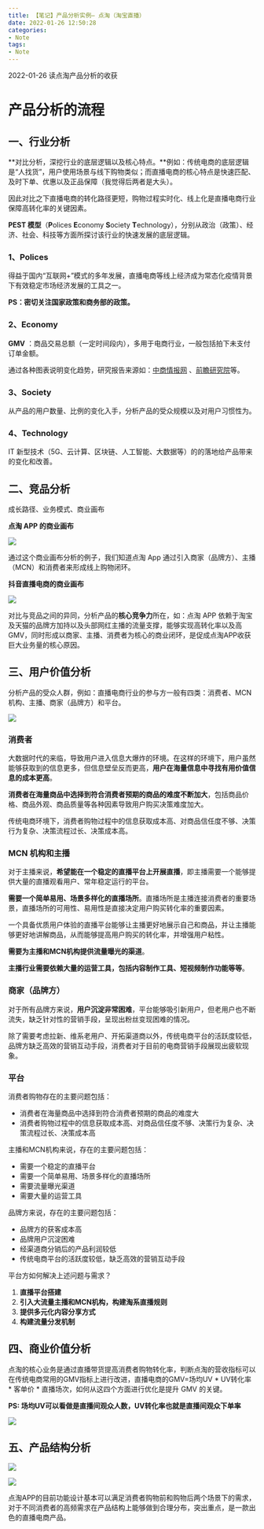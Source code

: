 ```yaml
---
title: 【笔记】产品分析实例— 点淘（淘宝直播）
date: 2022-01-26 12:50:28
categories:
- Note
tags: 
- Note
---
```


2022-01-26 读点淘产品分析的收获

<!--more-->

# 产品分析的流程

## 一、行业分析

**对比分析，深挖行业的底层逻辑以及核心特点。**例如：传统电商的底层逻辑是“人找货”，用户使用场景与线下购物类似；而直播电商的核心特点是快速匹配、及时下单、优惠以及正品保障（我觉得后两者是大头）。

因此对比之下直播电商的转化路径更短，购物过程实时化、线上化是直播电商行业保障高转化率的关键因素。

**PEST 模型**（**P**olices **E**conomy **S**ociety **T**echnology），分别从政治（政策）、经济、社会、科技等方面所探讨该行业的快速发展的底层逻辑。

### 1、Polices 

得益于国内“互联网+”模式的多年发展，直播电商等线上经济成为常态化疫情背景下有效稳定市场经济发展的工具之一。

**PS：密切关注国家政策和商务部的政策。**

### 2、Economy

**GMV** ：商品交易总额（一定时间段内），多用于电商行业，一般包括拍下未支付订单金额。

通过各种图表说明变化趋势，研究报告来源如：[中商情报网](https://www.askci.com/) 、[前瞻研究院](https://bg.qianzhan.com/)等。

### 3、Society

从产品的用户数量、比例的变化入手，分析产品的受众规模以及对用户习惯性为。

### 4、Technology

IT 新型技术（5G、云计算、区块链、人工智能、大数据等）的的落地给产品带来的变化和改善。

## 二、竞品分析

成长路径、业务模式、商业画布

**点淘 APP 的商业画布**

![](business.png)

通过这个商业画布分析的例子，我们知道点淘 App 通过引入商家（品牌方）、主播（MCN）和消费者来形成线上购物闭环。

**抖音直播电商的商业画布**

![](douyin.png)

对比与竞品之间的异同，分析产品的**核心竞争力**所在，如：点淘 APP 依赖于淘宝及天猫的品牌方加持以及头部网红主播的流量支撑，能够实现高转化率以及高GMV，同时形成以商家、主播、消费者为核心的商业闭环，是促成点淘APP收获巨大业务量的核心原因。

## 三、用户价值分析

分析产品的受众人群，例如：直播电商行业的参与方一般有四类：消费者、MCN 机构、主播、商家（品牌方）和平台。

![](user_value.png)

### 消费者

大数据时代的来临，导致用户进入信息大爆炸的环境。在这样的环境下，用户虽然能够获取到的信息更多，但信息壁垒反而更高，**用户在海量信息中寻找有用价值信息的成本更高**。

**消费者在海量商品中选择到符合消费者预期的商品的难度不断加大**，包括商品价格、商品外观、商品质量等各种因素导致用户购买决策难度加大。

传统电商环境下，消费者购物过程中的信息获取成本高、对商品信任度不够、决策行为复杂、决策流程过长、决策成本高。

### MCN 机构和主播

对于主播来说，**希望能在一个稳定的直播平台上开展直播**，即主播需要一个能够提供大量的直播观看用户、常年稳定运行的平台。

**需要一个简单易用、场景多样化的直播场所**。直播场所是主播连接消费者的重要场景，直播场所的可用性、易用性是直接决定用户购买转化率的重要因素。

一个具备优质用户体验的直播平台能够让主播更好地展示自己和商品，并让主播能够更好地讲解商品，从而能够提高用户购买的转化率，并增强用户粘性。

**需要为主播和MCN机构提供流量曝光的渠道**。

**主播行业需要依赖大量的运营工具，包括内容制作工具、短视频制作功能等等**。

### 商家（品牌方）

对于所有品牌方来说，**用户沉淀非常困难**，平台能够吸引新用户，但老用户也不断流失，缺乏针对性的营销手段，呈现出粉丝变现困难的情况。

除了需要考虑拉新、维系老用户、开拓渠道商以外，传统电商平台的活跃度较低，品牌方缺乏高效的营销互动手段，消费者对于目前的电商营销手段展现出疲软现象。

### 平台

消费者购物存在的主要问题包括：

- 消费者在海量商品中选择到符合消费者预期的商品的难度大
- 消费者购物过程中的信息获取成本高、对商品信任度不够、决策行为复杂、决策流程过长、决策成本高

主播和MCN机构来说，存在的主要问题包括：

- 需要一个稳定的直播平台
- 需要一个简单易用、场景多样化的直播场所
- 需要流量曝光渠道
- 需要大量的运营工具

品牌方来说，存在的主要问题包括：

- 品牌方的获客成本高
- 品牌用户沉淀困难
- 经渠道商分销后的产品利润较低
- 传统电商平台的活跃度较低，缺乏高效的营销互动手段

平台方如何解决上述问题与需求？

1. **直播平台搭建**
2. **引入大流量主播和MCN机构，构建淘系直播规则**
3. **提供多元化内容分享方式**
4. **构建流量分发机制**

## 四、商业价值分析

点淘的核心业务是通过直播带货提高消费者购物转化率，判断点淘的营收指标可以在传统电商常用的GMV指标上进行改进，直播电商的GMV=场均UV * UV转化率 * 客单价 * 直播场次，如何从这四个方面进行优化是提升 GMV 的关键。

**PS: 场均UV可以看做是直播间观众人数，UV转化率也就是直播间观众下单率**

![](business_value.png)

## 五、产品结构分析

![](structure.png)

![](require.png)

点淘APP的目前功能设计基本可以满足消费者购物前和购物后两个场景下的需求，对于不同消费者的高频需求在产品结构上能够做到合理分布，突出重点，是一款出色的直播电商产品。
